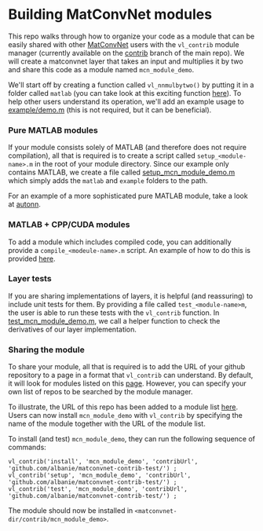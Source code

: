 # Building MatConvNet modules

This repo walks through how to organize your code as a module that can be 
easily shared with other [MatConvNet](https://github.com/vlfeat/matconvnet) 
users with the `vl_contrib` module manager (currently available on the 
[contrib](https://github.com/vlfeat/matconvnet/tree/contrib) branch of the main repo). 
We will create a matconvnet layer that takes an input and multiplies it by two and 
share this code as a module named `mcn_module_demo`. 

We'll start off by creating a function called `vl_nnmulbytwo()` by putting it in
a folder called `matlab` (you can take look at this exciting function 
[here](matlab/vl_nnmulbytwo.m)). To help other users understand its operation, we'll
add an example usage to [example/demo.m](example/demo.m) (this is not required, but 
it can be beneficial).

### Pure MATLAB modules

If your module consists solely of MATLAB (and therefore does not require 
compilation), all that is required is to create a script called 
`setup_<module-name>.m` in the root of your module directory.  Since our example 
only contains MATLAB, we create a file called [setup\_mcn\_module\_demo.m](setup_mcn_module_demo.m) 
which simply adds the `matlab` and `example` folders to the path.

For an example of a more sophisticated pure MATLAB module, take a look at 
[autonn](https://github.com/vlfeat/autonn).

### MATLAB + CPP/CUDA modules

To add a module which includes compiled code, you can additionally provide
a `compile_<modeule-name>.m` script.  An example of how to do this is provided
[here](https://github.com/lenck/mcn-example-module).

### Layer tests

If you are sharing implementations of layers, it is helpful (and reassuring)
to include unit tests for them. By providing a file called `test_<module-name>m`,
the user is able to run these tests with the `vl_contrib` function. In 
[test\_mcn\_module\_demo.m](test_mcn_module_demo.m), we call a helper function 
to check the derivatives of our layer implementation.

### Sharing the module

To share your module, all that is required is to add the URL of your github 
repository to a page in a format that `vl_contrib` can understand.  By default,
it will look for modules listed on this [page](https://github.com/lenck/matconvnet-contrib-test).
However, you can specify your own list of repos to be searched by the module 
manager. 

To illustrate, the URL of this repo has been added to a module list 
[here](https://github.com/albanie/matconvnet-contrib-test). Users can now 
install `mcn_module_demo` with `vl_contrib` by specifying the name of the 
module together with the URL of the module list.


To install (and test) `mcn_module_demo`, they can run the following sequence
of commands:

```
vl_contrib('install', 'mcn_module_demo', 'contribUrl', 'github.com/albanie/matconvnet-contrib-test/') ;
vl_contrib('setup', 'mcn_module_demo', 'contribUrl', 'github.com/albanie/matconvnet-contrib-test/') ;
vl_contrib('test', 'mcn_module_demo', 'contribUrl', 'github.com/albanie/matconvnet-contrib-test/') ;
```

The module should now be installed in `<matconvnet-dir/contrib/mcn_module_demo>`.
